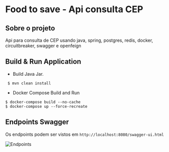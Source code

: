 # Food to save - Api consulta CEP



## Sobre o projeto

Api para consulta de CEP usando java, spring, postgres, redis, docker, circuitbreaker, swagger e openfeign



## Build & Run Application

* Build Java Jar.

```shell
 $ mvn clean install
```

*  Docker Compose Build and Run

```shell
$ docker-compose build --no-cache
$ docker-compose up --force-recreate

```

## Endpoints Swagger


Os endpoints podem ser vistos em `http://localhost:8080/swagger-ui.html`


![Endpoints](assets/endpoints.png)
